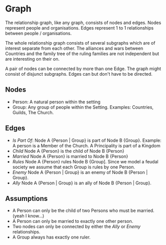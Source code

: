 # Graph

The relationship graph, like any graph, consists of nodes and edges.
Nodes represent people and organisations. Edges represent 1 to 1 relationships between people / organisations.

The whole relationship graph consists of several subgraphs which are of interest separate from each other.
The alliances and wars between Countries and the family tree of the ruling families are not independent but are interesting on their on.

A pair of nodes can be connected by more than one Edge.
The graph might consist of disjunct subgraphs.
Edges can but don't have to be directed.

## Nodes
* Person: A natural person within the setting
* Group: Any group of people within the Setting. Examples: Countries, Guilds, The Church.

## Edges
* *Is Part Of*: Node A {Person | Group} is part of Node B {Group}. Example: A person is a Member of the Church. A Principality is part of a Kingdom
* *Child* Node A {Person} is the child of Node B {Person}
* *Married* Node A {Person} is married to Node B {Person}
* *Rules* Node A {Person} rules Node B {Group]. Since we model a feudal society we assume that each Group is rules by one Person.
* *Enemy* Node A {Person | Group} is an enemy of Node B {Person | Group}. 
* *Ally* Node A {Person | Group} is an ally of Node B {Person | Group}. 

## Assumptions
* A Person can only be the child of two Persons who must be married. (yeah I know...)
* A Person can only be married to exactly one other person.
* Two nodes can only be connected by either the *Ally* or *Enemy* relationships.
* A Group always has exactly one ruler.
